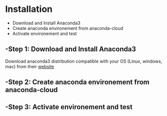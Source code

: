 Installation
=============================
 
 
 - Download and Install Anaconda3
 - Create anaconda environement from anaconda-cloud
 - Activate environement and test
 
 -Step 1: Download and Install Anaconda3
-----------------------------------------
Download anaconda3 distribution compatible with your OS (Linux, windows, mac)
from their [website](https://www.continuum.io/downloads)
 
  
 -Step 2: Create anaconda environement from anaconda-cloud
-----------------------------------------------------------
 

 -Step 3: Activate environement and test
----------------------------------------------------------
